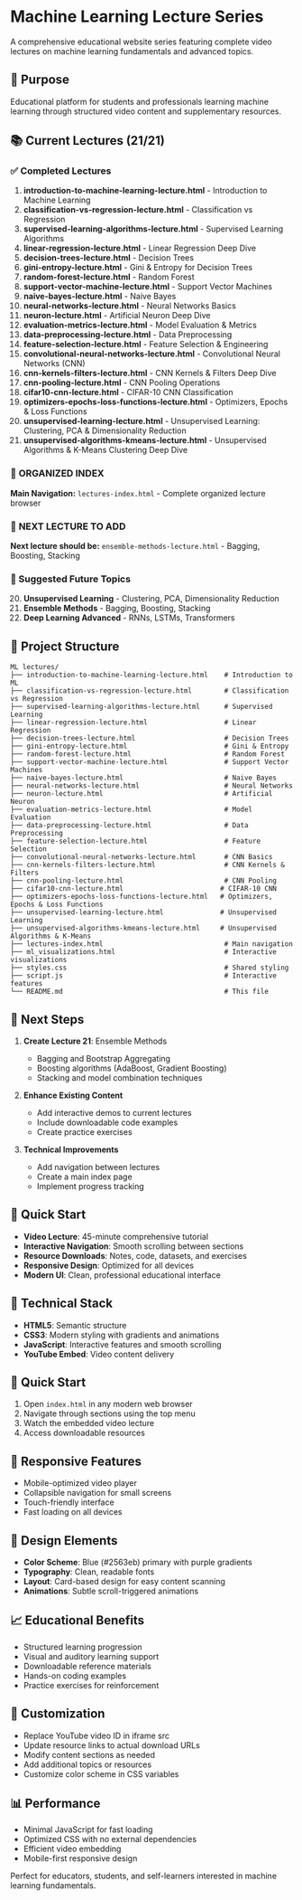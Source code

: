 # Machine Learning Lecture Series

A comprehensive educational website series featuring complete video lectures on machine learning fundamentals and advanced topics.

## 🎯 Purpose

Educational platform for students and professionals learning machine learning through structured video content and supplementary resources.

## 📚 Current Lectures (21/21)

### ✅ Completed Lectures

1. **introduction-to-machine-learning-lecture.html** - Introduction to Machine Learning
2. **classification-vs-regression-lecture.html** - Classification vs Regression
3. **supervised-learning-algorithms-lecture.html** - Supervised Learning Algorithms
4. **linear-regression-lecture.html** - Linear Regression Deep Dive
5. **decision-trees-lecture.html** - Decision Trees
6. **gini-entropy-lecture.html** - Gini & Entropy for Decision Trees
7. **random-forest-lecture.html** - Random Forest
8. **support-vector-machine-lecture.html** - Support Vector Machines
9. **naive-bayes-lecture.html** - Naive Bayes
10. **neural-networks-lecture.html** - Neural Networks Basics
11. **neuron-lecture.html** - Artificial Neuron Deep Dive
12. **evaluation-metrics-lecture.html** - Model Evaluation & Metrics
13. **data-preprocessing-lecture.html** - Data Preprocessing
14. **feature-selection-lecture.html** - Feature Selection & Engineering
15. **convolutional-neural-networks-lecture.html** - Convolutional Neural Networks (CNN)
16. **cnn-kernels-filters-lecture.html** - CNN Kernels & Filters Deep Dive
17. **cnn-pooling-lecture.html** - CNN Pooling Operations
18. **cifar10-cnn-lecture.html** - CIFAR-10 CNN Classification
19. **optimizers-epochs-loss-functions-lecture.html** - Optimizers, Epochs & Loss Functions
20. **unsupervised-learning-lecture.html** - Unsupervised Learning: Clustering, PCA & Dimensionality Reduction
21. **unsupervised-algorithms-kmeans-lecture.html** - Unsupervised Algorithms & K-Means Clustering Deep Dive

### 🔗 **ORGANIZED INDEX**
**Main Navigation:** `lectures-index.html` - Complete organized lecture browser

### 📍 **NEXT LECTURE TO ADD** 
**Next lecture should be:** `ensemble-methods-lecture.html` - Bagging, Boosting, Stacking

### 🚧 Suggested Future Topics

20. **Unsupervised Learning** - Clustering, PCA, Dimensionality Reduction
21. **Ensemble Methods** - Bagging, Boosting, Stacking
22. **Deep Learning Advanced** - RNNs, LSTMs, Transformers

## 📁 Project Structure

```
ML lectures/
├── introduction-to-machine-learning-lecture.html    # Introduction to ML
├── classification-vs-regression-lecture.html        # Classification vs Regression  
├── supervised-learning-algorithms-lecture.html      # Supervised Learning
├── linear-regression-lecture.html                   # Linear Regression
├── decision-trees-lecture.html                      # Decision Trees
├── gini-entropy-lecture.html                        # Gini & Entropy
├── random-forest-lecture.html                       # Random Forest
├── support-vector-machine-lecture.html              # Support Vector Machines
├── naive-bayes-lecture.html                         # Naive Bayes
├── neural-networks-lecture.html                     # Neural Networks
├── neuron-lecture.html                              # Artificial Neuron
├── evaluation-metrics-lecture.html                  # Model Evaluation
├── data-preprocessing-lecture.html                  # Data Preprocessing
├── feature-selection-lecture.html                   # Feature Selection
├── convolutional-neural-networks-lecture.html       # CNN Basics
├── cnn-kernels-filters-lecture.html                 # CNN Kernels & Filters
├── cnn-pooling-lecture.html                         # CNN Pooling
├── cifar10-cnn-lecture.html                        # CIFAR-10 CNN
├── optimizers-epochs-loss-functions-lecture.html   # Optimizers, Epochs & Loss Functions
├── unsupervised-learning-lecture.html              # Unsupervised Learning
├── unsupervised-algorithms-kmeans-lecture.html     # Unsupervised Algorithms & K-Means
├── lectures-index.html                              # Main navigation
├── ml_visualizations.html                           # Interactive visualizations
├── styles.css                                       # Shared styling
├── script.js                                        # Interactive features
└── README.md                                        # This file
```

## 🎯 Next Steps

1. **Create Lecture 21**: Ensemble Methods

   * Bagging and Bootstrap Aggregating
   * Boosting algorithms (AdaBoost, Gradient Boosting)
   * Stacking and model combination techniques

2. **Enhance Existing Content**

   * Add interactive demos to current lectures
   * Include downloadable code examples
   * Create practice exercises

3. **Technical Improvements**

   * Add navigation between lectures
   * Create a main index page
   * Implement progress tracking

## 🚀 Quick Start

* **Video Lecture**: 45-minute comprehensive tutorial
* **Interactive Navigation**: Smooth scrolling between sections
* **Resource Downloads**: Notes, code, datasets, and exercises
* **Responsive Design**: Optimized for all devices
* **Modern UI**: Clean, professional educational interface

## 🔧 Technical Stack

* **HTML5**: Semantic structure
* **CSS3**: Modern styling with gradients and animations
* **JavaScript**: Interactive features and smooth scrolling
* **YouTube Embed**: Video content delivery

## 🚀 Quick Start

1. Open `index.html` in any modern web browser
2. Navigate through sections using the top menu
3. Watch the embedded video lecture
4. Access downloadable resources

## 📱 Responsive Features

* Mobile-optimized video player
* Collapsible navigation for small screens
* Touch-friendly interface
* Fast loading on all devices

## 🎨 Design Elements

* **Color Scheme**: Blue (#2563eb) primary with purple gradients
* **Typography**: Clean, readable fonts
* **Layout**: Card-based design for easy content scanning
* **Animations**: Subtle scroll-triggered animations

## 📈 Educational Benefits

* Structured learning progression
* Visual and auditory learning support
* Downloadable reference materials
* Hands-on coding examples
* Practice exercises for reinforcement

## 🔧 Customization

* Replace YouTube video ID in iframe src
* Update resource links to actual download URLs
* Modify content sections as needed
* Add additional topics or resources
* Customize color scheme in CSS variables

## 📊 Performance

* Minimal JavaScript for fast loading
* Optimized CSS with no external dependencies
* Efficient video embedding
* Mobile-first responsive design

Perfect for educators, students, and self-learners interested in machine learning fundamentals.

